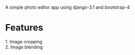 A simple photo editor app using django-3.1 and bootstrap-4
<h1>Features</h1>
  1. Image cropping<br>
  2. Image blending
